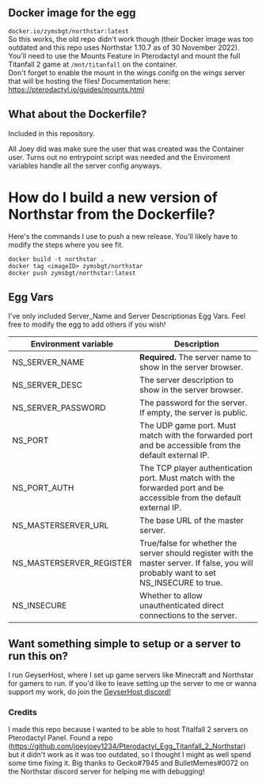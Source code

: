 ## Docker image for the egg
`docker.io/zymsbgt/northstar:latest` <br/>
So this works, the old repo didn't work though (their Docker image was too outdated and this repo uses Northstar 1.10.7 as of 30 November 2022). You'll need to use the Mounts Feature in Pterodactyl and mount the full Titanfall 2 game at `/mnt/titanfall` on the container. <br/>
Don't forget to enable the mount in the wings conifg on the wings server that will be hosting the files! Documentation here: https://pterodactyl.io/guides/mounts.html

## What about the Dockerfile?
Included in this repository.

All Joey did was make sure the user that was created was the Container user.
Turns out no entrypoint script was needed and the Enviroment variables handle all the server config anyways.

# How do I build a new version of Northstar from the Dockerfile?
Here's the commands I use to push a new release. You'll likely have to modify the steps where you see fit.
```
docker build -t northstar .
docker tag <imageID> zymsbgt/northstar
docker push zymsbgt/northstar:latest
```

## Egg Vars

I've only included Server_Name and Server Descriptionas Egg Vars. Feel free to modify the egg to add others if you wish!


| Environment variable      | Description |
| ---                       | --- |
| NS_SERVER_NAME            | **Required.** The server name to show in the server browser. |
| NS_SERVER_DESC            | The server description to show in the server browser. |
| NS_SERVER_PASSWORD        | The password for the server. If empty, the server is public. |
| NS_PORT                   | The UDP game port. Must match with the forwarded port and be accessible from the default external IP. |
| NS_PORT_AUTH              | The TCP player authentication port. Must match with the forwarded port and be accessible from the default external IP. |
| NS_MASTERSERVER_URL       | The base URL of the master server. |
| NS_MASTERSERVER_REGISTER  | True/false for whether the server should register with the master server. If false, you will probably want to set NS_INSECURE to true. |
| NS_INSECURE               | Whether to allow unauthenticated direct connections to the server. |

## Want something simple to setup or a server to run this on?
I run GeyserHost, where I set up game servers like Minecraft and Northstar for gamers to run. If you'd like to leave setting up the server to me or wanna support my work, do join the [GeyserHost discord!](https://discord.gg/gwtQqFjDYp)

### Credits
I made this repo because I wanted to be able to host Titalfall 2 servers on Pterodactyl Panel. Found a repo (https://github.com/joeyjoey1234/Pterodactyl_Egg_Titanfall_2_Northstar) but it didn't work as it was too outdated, so I thought I might as well spend some time fixing it. 
Big thanks to Gecko#7945 and BulletMemes#0072 on the Northstar discord server for helping me with debugging!
